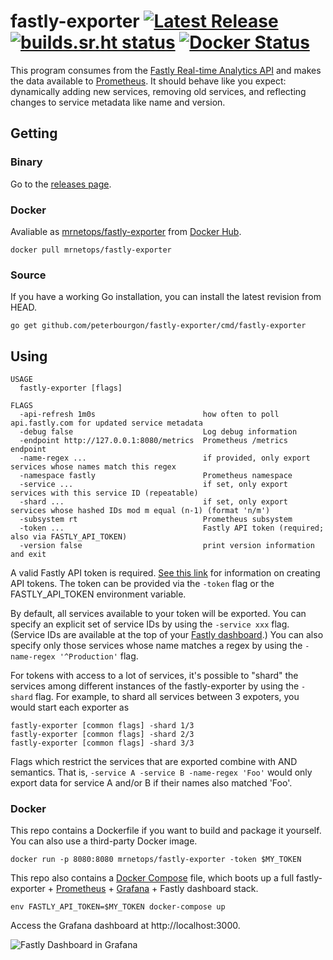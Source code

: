 # fastly-exporter [![Latest Release](https://img.shields.io/github/release/peterbourgon/fastly-exporter.svg?style=flat-square)](https://github.com/peterbourgon/fastly-exporter/releases/latest) [![builds.sr.ht status](https://builds.sr.ht/~peterbourgon/fastly-exporter.svg)](https://builds.sr.ht/~peterbourgon/fastly-exporter?) [![Docker Status](https://img.shields.io/docker/build/mrnetops/fastly-exporter.svg)](https://hub.docker.com/r/mrnetops/fastly-exporter)

This program consumes from the [Fastly Real-time Analytics API][rt] and makes
the data available to [Prometheus][prom]. It should behave like you expect:
dynamically adding new services, removing old services, and reflecting changes
to service metadata like name and version.

[rt]: https://docs.fastly.com/api/analytics
[prom]: https://prometheus.io

## Getting

### Binary

Go to the [releases page][releases].

[releases]: https://github.com/peterbourgon/fastly-exporter/releases

### Docker

Avaliable as [mrnetops/fastly-exporter][container] from [Docker Hub][hub].

[container]: https://hub.docker.com/r/mrnetops/fastly-exporter
[hub]: https://hub.docker.com

```
docker pull mrnetops/fastly-exporter
```

### Source

If you have a working Go installation, you can install the latest revision from HEAD.

```
go get github.com/peterbourgon/fastly-exporter/cmd/fastly-exporter
```

## Using

```
USAGE
  fastly-exporter [flags]

FLAGS
  -api-refresh 1m0s                        how often to poll api.fastly.com for updated service metadata
  -debug false                             Log debug information
  -endpoint http://127.0.0.1:8080/metrics  Prometheus /metrics endpoint
  -name-regex ...                          if provided, only export services whose names match this regex
  -namespace fastly                        Prometheus namespace
  -service ...                             if set, only export services with this service ID (repeatable)
  -shard ...                               if set, only export services whose hashed IDs mod m equal (n-1) (format 'n/m')
  -subsystem rt                            Prometheus subsystem
  -token ...                               Fastly API token (required; also via FASTLY_API_TOKEN)
  -version false                           print version information and exit
```

A valid Fastly API token is required. [See this link][token] for information on
creating API tokens. The token can be provided via the `-token` flag or the
FASTLY_API_TOKEN environment variable.

[token]: https://docs.fastly.com/guides/account-management-and-security/using-api-tokens#creating-api-tokens

By default, all services available to your token will be exported. You can
specify an explicit set of service IDs by using the `-service xxx` flag.
(Service IDs are available at the top of your [Fastly dashboard][db].) You can
also specify only those services whose name matches a regex by using the
`-name-regex '^Production'` flag.

[db]: https://manage.fastly.com/services/all

For tokens with access to a lot of services, it's possible to "shard" the
services among different instances of the fastly-exporter by using the `-shard`
flag. For example, to shard all services between 3 expoters, you would start
each exporter as

```
fastly-exporter [common flags] -shard 1/3
fastly-exporter [common flags] -shard 2/3
fastly-exporter [common flags] -shard 3/3
```

Flags which restrict the services that are exported combine with AND semantics.
That is, `-service A -service B -name-regex 'Foo'` would only export data for
service A and/or B if their names also matched 'Foo'.

### Docker

This repo contains a Dockerfile if you want to build and package it yourself.
You can also use a third-party Docker image.

```
docker run -p 8080:8080 mrnetops/fastly-exporter -token $MY_TOKEN
```

This repo also contains a [Docker Compose][compose] file, which boots up a full
fastly-exporter + [Prometheus][prom] + [Grafana][grafana] + Fastly dashboard
stack.

[compose]: https://github.com/docker/compose
[grafana]: https://grafana.com

```
env FASTLY_API_TOKEN=$MY_TOKEN docker-compose up
```

Access the Grafana dashboard at http://localhost:3000.

![Fastly Dashboard in Grafana](https://raw.githubusercontent.com/peterbourgon/fastly-exporter/master/compose/Fastly-Dashboard.png)
